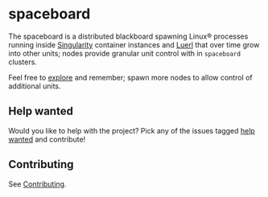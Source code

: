 # spaceboard

The spaceboard is a distributed blackboard spawning Linux® processes running inside [Singularity](https://github.com/sylabs/singularity) container instances and [Luerl](https://github.com/rvirding/luerl) that over time grow into other units; nodes provide granular unit control with in `spaceboard` clusters. 

Feel free to [explore](https://github.com/spacebeam) and remember; spawn more nodes to allow control of additional units.

## Help wanted

Would you like to help with the project? Pick any of the issues tagged [help wanted](https://github.com/spacebeam/spaceboard/labels/help%20wanted) and contribute!

## Contributing

See  [Contributing](CONTRIBUTING.md).
